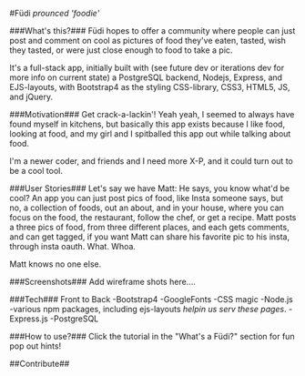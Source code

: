 #Füdi
*prounced 'foodie'*

###What's this?###
Füdi hopes to offer a community where people can just post and comment on cool as pictures of food they've eaten, tasted, wish they tasted, or were just close enough to food to take a pic.

It's a full-stack app, initially built with (see future dev or iterations dev for more info on current state) a PostgreSQL backend, Nodejs, Express, and EJS-layouts, with Bootstrap4 as the styling CSS-library, CSS3, HTML5, JS, and jQuery.

###Motivation###
Get crack-a-lackin'!  Yeah yeah, I seemed to always have found myself in kitchens, but basically this app exists because I like food, looking at food, and my girl and I spitballed this app out while talking about food.

I'm a newer coder, and friends and I need more X-P, and it could turn out to be a cool tool.


###User Stories###
Let's say we have Matt:  He says, you know what'd be cool?  An app you can just post pics of food, like Insta someone says, but no, a collection of foods, out an about, and in your house, where you can focus on the food, the restaurant, follow the chef, or get a recipe.  Matt posts a three pics of food, from three different places, and each gets comments, and can get tagged, if you want Matt can share his favorite pic to his insta, through insta oauth. What. Whoa.

Matt knows no one else.

###Screenshots###
Add wireframe shots here....


###Tech###
Front to Back
-Bootstrap4
-GoogleFonts
-CSS magic
-Node.js
  -various npm packages, including ejs-layouts *helpin us serv these pages*.
-Express.js
-PostgreSQL


###How to use?###
Click the tutorial in the "What's a Füdi?" section for fun pop out hints!

##Contribute##
